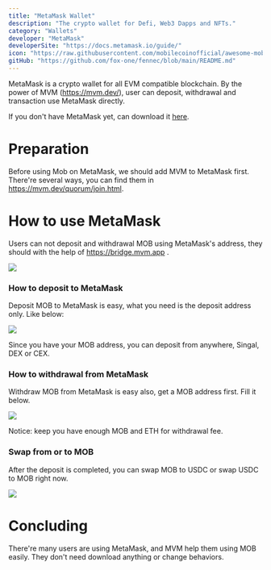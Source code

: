 ```yaml
---
title: "MetaMask Wallet"
description: "The crypto wallet for Defi, Web3 Dapps and NFTs."
category: "Wallets"
developer: "MetaMask"
developerSite: "https://docs.metamask.io/guide/"
icon: "https://raw.githubusercontent.com/mobilecoinofficial/awesome-mobilecoin/main/directory/0001_MetaMask/metamask.png"
gitHub: "https://github.com/fox-one/fennec/blob/main/README.md"
---
```


MetaMask is a crypto wallet for all EVM compatible blockchain. By the power of MVM (https://mvm.dev/), user can deposit, withdrawal and transaction use MetaMask directly.

If you don't have MetaMask yet, can download it [here](https://metamask.io/download/).

# Preparation

Before using Mob on MetaMask, we should add MVM to MetaMask first. There're several ways, you can find them in https://mvm.dev/quorum/join.html.

# How to use MetaMask

Users can not deposit and withdrawal MOB using MetaMask's address, they should with the help of https://bridge.mvm.app .

![](https://raw.githubusercontent.com/mobilecoinofficial/awesome-mobilecoin/main/directory/images/mvm.png)

### How to deposit to MetaMask

Deposit MOB to MetaMask is easy, what you need is the deposit address only. Like below:

![](https://raw.githubusercontent.com/mobilecoinofficial/awesome-mobilecoin/main/directory/images/mvmdeposit.png)

Since you have your MOB address, you can deposit from anywhere, Singal, DEX or CEX.

### How to withdrawal from MetaMask

Withdraw MOB from MetaMask is easy also, get a MOB address first. Fill it below.

![](https://raw.githubusercontent.com/mobilecoinofficial/awesome-mobilecoin/main/directory/images/mvmwithdraw.png)

Notice: keep you have enough MOB and ETH for withdrawal fee.

### Swap from or to MOB

After the deposit is completed, you can swap MOB to USDC or swap USDC to MOB right now.

![](https://raw.githubusercontent.com/mobilecoinofficial/awesome-mobilecoin/main/directory/images/mvmwithdraw.png)

# Concluding

There're many users are using MetaMask, and MVM help them using MOB easily. They don't need download anything or change behaviors.
